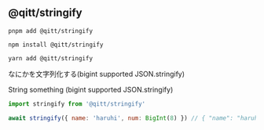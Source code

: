 ## @qitt/stringify

```shell
pnpm add @qitt/stringify
```

```shell
npm install @qitt/stringify
```

```shell
yarn add @qitt/stringify
```

なにかを文字列化する(bigint supported JSON.stringify)

String something (bigint supported JSON.stringify)

```js
import stringify from '@qitt/stringify'

await stringify({ name: 'haruhi', num: BigInt(8) }) // { "name": "haruhi", "num": "8" }
```

